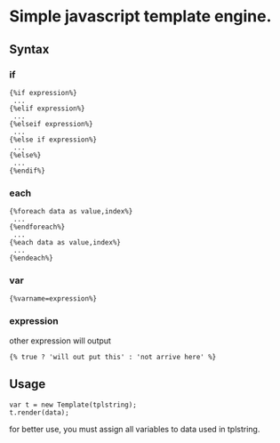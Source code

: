 # Simple javascript template engine.

## Syntax

### if 
```
{%if expression%}
 ...
{%elif expression%}
 ...
{%elseif expression%}
 ...
{%else if expression%}
 ...
{%else%}
 ...
{%endif%}
```
### each
```
{%foreach data as value,index%}
 ...
{%endforeach%}
 ...
{%each data as value,index%}
 ...
{%endeach%}
```
### var
```
{%varname=expression%}
```
### expression
other expression will output

```
{% true ? 'will out put this' : 'not arrive here' %}
```

## Usage

```
var t = new Template(tplstring);
t.render(data);
```

for better use, you must assign all variables to data used in tplstring.
